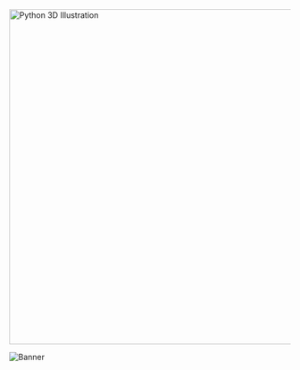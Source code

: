 <img src="https://i.postimg.cc/18BHBX3F/python-3d.png" alt="Python 3D Illustration" width="600"/>

 
 ![Banner](https://capsule-render.vercel.app/api?type=venom&height=200&color=0:43cea2,100:185a9d&text=Hello,%20I'm%20Sachin&textBg=false&desc=(he/him)&descAlign=79&fontAlign=50&descAlignY=70&fontColor=f7f5f5)
